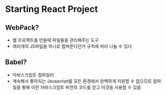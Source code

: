 # Starting React Project
## WebPack?
- 웹 프로젝트를 만들때 파일들을 관리해주는 도구
- 여러개의 JS파일을 하나로 합쳐준다던가 규칙에 따라 나눌 수 있다

## Babel?
- 자바스크립트 컴파일러
- 계속해서 좋아지는 Javascript를 모든 환경에서 완벽하게 지원할 수 없으므로 컴파일을 통해 이전 자바스크립트 버전의 코드를 얻고 이것을 사용할 수 있음